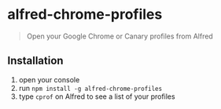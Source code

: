 # alfred-chrome-profiles
> Open your Google Chrome or Canary profiles from Alfred


## Installation
1. open your console
2. run `npm install -g alfred-chrome-profiles`
3. type `cprof` on Alfred to see a list of your profiles
